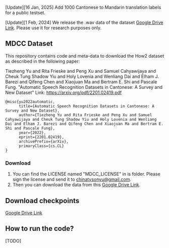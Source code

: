 [Update][16 Jan, 2025] Add 1000 Cantonese to Mandarin translation labels for a public testset.

[Update][1 Feb, 2024] We release the .wav data of the dataset [Google Drive Link](https://drive.google.com/file/d/1epfYMMhXdBKA6nxPgUugb2Uj4DllSxkn/view?usp=drive_link). Please use it for research purposes only.

## MDCC Dataset
This repository contains code and meta-data to download the How2 dataset as described in the following paper:

Tiezheng Yu and Rita Frieske and Peng Xu and Samuel Cahyawijaya and Cheuk Tung Shadow Yiu and Holy Lovenia and Wenliang Dai and Elham J. Barezi and Qifeng Chen and Xiaojuan Ma and Bertram E. Shi and Pascale Fung. "Automatic Speech Recognition Datasets in Cantonese: A Survey and New Dataset" Link: https://arxiv.org/pdf/2201.02419.pdf

```
@misc{yu2022automatic,
      title={Automatic Speech Recognition Datasets in Cantonese: A Survey and New Dataset}, 
      author={Tiezheng Yu and Rita Frieske and Peng Xu and Samuel Cahyawijaya and Cheuk Tung Shadow Yiu and Holy Lovenia and Wenliang Dai and Elham J. Barezi and Qifeng Chen and Xiaojuan Ma and Bertram E. Shi and Pascale Fung},
      year={2022},
      eprint={2201.02419},
      archivePrefix={arXiv},
      primaryClass={cs.CL}
}
```

### Download
1. You can find the LICENSE named "MDCC_LICENSE" in is folder. Please sign the license and send it to chinatysonyu@gmail.com.
2. Then you can download the data from this [Google Drive Link](https://drive.google.com/drive/folders/1HhNqrPpUTtjsJ0wZQCSKqet7ftmWb6eI?usp=sharing).

## Download checkpoints
[Google Drive Link](https://drive.google.com/drive/folders/1BpGGOfr4IDYv0cWTowsDKkVmud7tNYzy?usp=sharing)

## How to run the code?
[TODO]
